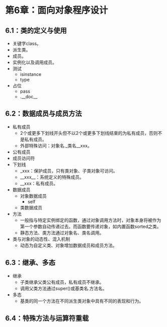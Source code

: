 # 第6章：面向对象程序设计

## 6.1：类的定义与使用

- 关键字class。
- 派生类。
- 成员。
- 实例化以及调用成员。
- 测试
  - isinstance
  - type
- 占位
  - pass
  - .\_\_doc\__

## 6.2：数据成员与成员方法

- 私有成员
  - 2个或更多下划线开头但不以2个或更多下划线结束的为私有成员，否则不是私有成员。
  - 外部特殊访问：对象名._类名__xxx。
- 公有成员
- 成员访问符
- 下划线
  - _xxx：保护成员，只有类对象、子类对象可访问。
  - \_\_xxx\__：系统定义的特殊成员。
  - __xxx：私有成员。
- 数据成员
  - 对象数据成员
    - self
  - 类数据成员
- 方法
  - 一般指与特定实例绑定的函数，通过对象调用方法时，对象本身将被作为第一个参数自动传递过去。而函数要传递对象，如内置函数sorted之类。
  - 静态方法、类方法通过对象名、类名调用。
- 类与对象的动态性、混入机制
  - 动态为自定义类、对象增加数据成员和成员方法。

## 6.3：继承、多态

- 继承
  - 子类继承父类公有成员，私有成员不继承。
  - 调用父类方法通过super()或基类名.方法名。
- 多态
  - 基类的同一个方法在不同派生类对象中具有不同的表现和行为。

## 6.4：特殊方法与运算符重载

